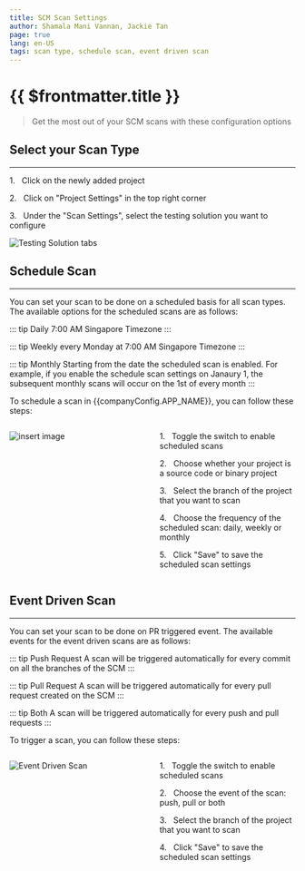 ```yaml
---
title: SCM Scan Settings
author: Shamala Mani Vannan, Jackie Tan
page: true
lang: en-US
tags: scan type, schedule scan, event driven scan
---
```


<script setup>
import { companyConfig } from '../../../config/companyConfig.js'
</script>

<ClientOnly>

# {{ $frontmatter.title }}

> Get the most out of your SCM scans with these configuration options

## Select your Scan Type

<hr class="thick" />

1.&nbsp;&nbsp;&nbsp;Click on the newly added project

2.&nbsp;&nbsp;&nbsp;Click on "Project Settings" in the top right corner

3.&nbsp;&nbsp;&nbsp;Under the "Scan Settings", select the testing solution you want to configure

![Testing Solution tabs](/images/Trigger-Scan/SCM-Scan-Settings-1.png)

## Schedule Scan

<hr class="thick" />

You can set your scan to be done on a scheduled basis for all scan types. The available options for the scheduled scans are as follows:

::: tip Daily
7:00 AM Singapore Timezone
:::

::: tip Weekly
every Monday at 7:00 AM Singapore Timezone
:::

::: tip Monthly
Starting from the date the scheduled scan is enabled. For example, if you enable the schedule scan settings on Janaury 1, the subsequent monthly scans will occur on the 1st of every month
:::

To schedule a scan in {{companyConfig.APP_NAME}}, you can follow these steps:

<div style="display: flex;">
<div style="flex: 1;margin-right:5px;">

![insert image](/images/Trigger-Scan/SCM-Scan-Settings-2.png)

</div>
<div style="flex: 1; margin-left:20px;">

1.&nbsp;&nbsp;&nbsp;Toggle the switch to enable scheduled scans

2.&nbsp;&nbsp;&nbsp;Choose whether your project is a source code or binary project

3.&nbsp;&nbsp;&nbsp;Select the branch of the project that you want to scan

4.&nbsp;&nbsp;&nbsp;Choose the frequency of the scheduled scan: daily, weekly or monthly

5.&nbsp;&nbsp;&nbsp;Click "Save" to save the scheduled scan settings

</div>
</div>

## Event Driven Scan

<hr class="thick" />

You can set your scan to be done on PR triggered event. The available events for the event driven scans are as follows:

::: tip Push Request
A scan will be triggered automatically for every commit on all the branches of the SCM
:::

::: tip Pull Request
A scan will be triggered automatically for every pull request created on the SCM
:::

::: tip Both
A scan will be triggered automatically for every push and pull requests
:::

To trigger a scan, you can follow these steps:

<div style="display: flex;">
<div style="flex: 1;margin-right:5px;">

![Event Driven Scan](/images/Trigger-Scan/SCM-Scan-Settings-3.png)

</div>
<div style="flex: 1; margin-left:20px;">

1.&nbsp;&nbsp;&nbsp;Toggle the switch to enable scheduled scans

2.&nbsp;&nbsp;&nbsp;Choose the event of the scan: push, pull or both

3.&nbsp;&nbsp;&nbsp;Select the branch of the project that you want to scan

4.&nbsp;&nbsp;&nbsp;Click "Save" to save the scheduled scan settings

</div>
</div>

</ClientOnly>
